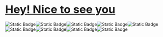 <h1><span style="color: blue; font-size: 36px;"><a href='https://github.com/MadihaMassoudi'>Hey! Nice to see you</a></span></h1>
<div><img alt="Static Badge" src="https://img.shields.io/badge/JavaScript-blue"><img alt="Static Badge" src="https://img.shields.io/badge/TypeJS-yellow"><img alt="Static Badge" src="https://img.shields.io/badge/ReactJS-pink"><img alt="Static Badge" src="https://img.shields.io/badge/HTML-orange"><img alt="Static Badge" src="https://img.shields.io/badge/NodeJS-violet"><img alt="Static Badge" src="https://img.shields.io/badge/Bootstrap-purple"><img alt="Static Badge" src="https://img.shields.io/badge/CSS-grey"><img alt="Static Badge" src="https://img.shields.io/badge/Photoshop-violet"><img alt="Static Badge" src="https://img.shields.io/badge/Filmora-darkblue"></div>

